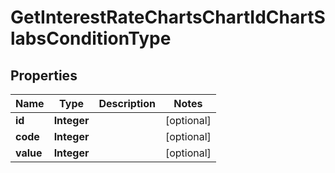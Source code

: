 
# GetInterestRateChartsChartIdChartSlabsConditionType

## Properties
Name | Type | Description | Notes
------------ | ------------- | ------------- | -------------
**id** | **Integer** |  |  [optional]
**code** | **Integer** |  |  [optional]
**value** | **Integer** |  |  [optional]



